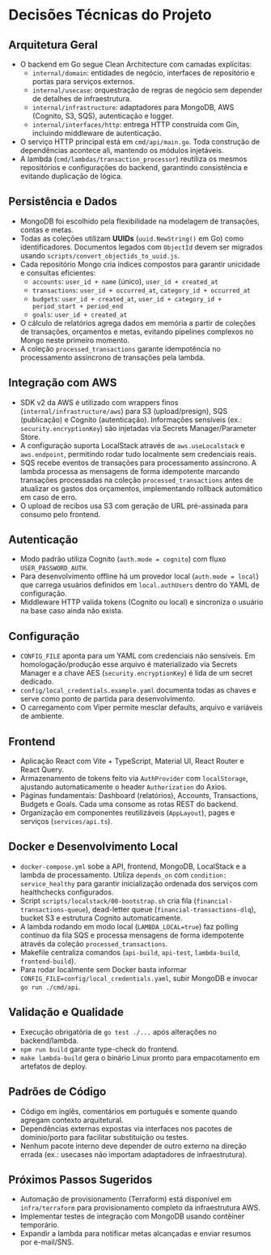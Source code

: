 # Decisões Técnicas do Projeto

## Arquitetura Geral

- O backend em Go segue Clean Architecture com camadas explícitas:
  - `internal/domain`: entidades de negócio, interfaces de repositório e portas para serviços externos.
  - `internal/usecase`: orquestração de regras de negócio sem depender de detalhes de infraestrutura.
  - `internal/infrastructure`: adaptadores para MongoDB, AWS (Cognito, S3, SQS), autenticação e logger.
  - `internal/interfaces/http`: entrega HTTP construída com Gin, incluindo middleware de autenticação.
- O serviço HTTP principal está em `cmd/api/main.go`. Toda construção de dependências acontece ali, mantendo os módulos injetáveis.
- A lambda (`cmd/lambdas/transaction_processor`) reutiliza os mesmos repositórios e configurações do backend, garantindo consistência e evitando duplicação de lógica.

## Persistência e Dados

- MongoDB foi escolhido pela flexibilidade na modelagem de transações, contas e metas.
- Todas as coleções utilizam **UUIDs** (`uuid.NewString()` em Go) como identificadores. Documentos legados com `ObjectId` devem ser migrados usando `scripts/convert_objectids_to_uuid.js`.
- Cada repositório Mongo cria índices compostos para garantir unicidade e consultas eficientes:
  - `accounts`: `user_id + name` (único), `user_id + created_at`
  - `transactions`: `user_id + occurred_at`, `category_id + occurred_at`
  - `budgets`: `user_id + created_at`, `user_id + category_id + period_start + period_end`
  - `goals`: `user_id + created_at`
- O cálculo de relatórios agrega dados em memória a partir de coleções de transações, orçamentos e metas, evitando pipelines complexos no Mongo neste primeiro momento.
- A coleção `processed_transactions` garante idempotência no processamento assíncrono de transações pela lambda.

## Integração com AWS

- SDK v2 da AWS é utilizado com wrappers finos (`internal/infrastructure/aws`) para S3 (upload/presign), SQS (publicação) e Cognito (autenticação). Informações sensíveis (ex.: `security.encryptionKey`) são injetadas via Secrets Manager/Parameter Store.
- A configuração suporta LocalStack através de `aws.useLocalstack` e `aws.endpoint`, permitindo rodar tudo localmente sem credenciais reais.
- SQS recebe eventos de transações para processamento assíncrono. A lambda processa as mensagens de forma idempotente marcando transações processadas na coleção `processed_transactions` antes de atualizar os gastos dos orçamentos, implementando rollback automático em caso de erro.
- O upload de recibos usa S3 com geração de URL pré-assinada para consumo pelo frontend.

## Autenticação

- Modo padrão utiliza Cognito (`auth.mode = cognito`) com fluxo `USER_PASSWORD_AUTH`.
- Para desenvolvimento offline há um provedor local (`auth.mode = local`) que carrega usuários definidos em `local.authUsers` dentro do YAML de configuração.
- Middleware HTTP valida tokens (Cognito ou local) e sincroniza o usuário na base caso ainda não exista.

## Configuração

- `CONFIG_FILE` aponta para um YAML com credenciais não sensíveis. Em homologação/produção esse arquivo é materializado via Secrets Manager e a chave AES (`security.encryptionKey`) é lida de um secret dedicado.
- `config/local_credentials.example.yaml` documenta todas as chaves e serve como ponto de partida para desenvolvimento.
- O carregamento com Viper permite mesclar defaults, arquivo e variáveis de ambiente.

## Frontend

- Aplicação React com Vite + TypeScript, Material UI, React Router e React Query.
- Armazenamento de tokens feito via `AuthProvider` com `localStorage`, ajustando automaticamente o header `Authorization` do Axios.
- Páginas fundamentais: Dashboard (relatórios), Accounts, Transactions, Budgets e Goals. Cada uma consome as rotas REST do backend.
- Organização em componentes reutilizáveis (`AppLayout`), pages e serviços (`services/api.ts`).

## Docker e Desenvolvimento Local

- `docker-compose.yml` sobe a API, frontend, MongoDB, LocalStack e a lambda de processamento. Utiliza `depends_on` com `condition: service_healthy` para garantir inicialização ordenada dos serviços com healthchecks configurados.
- Script `scripts/localstack/00-bootstrap.sh` cria fila (`financial-transactions-queue`), dead-letter queue (`financial-transactions-dlq`), bucket S3 e estrutura Cognito automaticamente.
- A lambda rodando em modo local (`LAMBDA_LOCAL=true`) faz polling contínuo da fila SQS e processa mensagens de forma idempotente através da coleção `processed_transactions`.
- Makefile centraliza comandos (`api-build`, `api-test`, `lambda-build`, `frontend-build`).
- Para rodar localmente sem Docker basta informar `CONFIG_FILE=config/local_credentials.yaml`, subir MongoDB e invocar `go run ./cmd/api`.

## Validação e Qualidade

- Execução obrigatória de `go test ./...` após alterações no backend/lambda.
- `npm run build` garante type-check do frontend.
- `make lambda-build` gera o binário Linux pronto para empacotamento em artefatos de deploy.

## Padrões de Código

- Código em inglês, comentários em português e somente quando agregam contexto arquitetural.
- Dependências externas expostas via interfaces nos pacotes de domínio/porto para facilitar substituição ou testes.
- Nenhum pacote interno deve depender de outro externo na direção errada (ex.: usecases não importam adaptadores de infraestrutura).

## Próximos Passos Sugeridos

- Automação de provisionamento (Terraform) está disponível em `infra/terraform` para provisionamento completo da infraestrutura AWS.
- Implementar testes de integração com MongoDB usando contêiner temporário.
- Expandir a lambda para notificar metas alcançadas e enviar resumos por e-mail/SNS.

